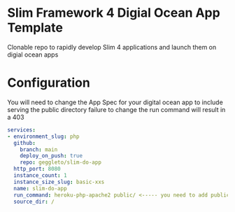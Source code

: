 # Slim Framework 4 Digial Ocean App Template

Clonable repo to rapidly develop Slim 4 applications and launch them on digial ocean apps

# Configuration
You will need to change the App Spec for your digital ocean app to include serving the public directory failure to 
change the run command will result in a 403
```yaml
services:
- environment_slug: php
  github:
    branch: main
    deploy_on_push: true
    repo: geggleto/slim-do-app
  http_port: 8080
  instance_count: 1
  instance_size_slug: basic-xxs
  name: slim-do-app
  run_command: heroku-php-apache2 public/ <----- you need to add public/
  source_dir: /
```
